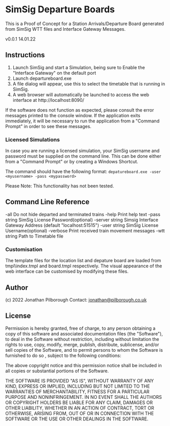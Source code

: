 # SimSig Departure Boards

This is a Proof of Concept for a Station Arrivals/Departure Board generated from SimSig WTT files and Interface Gateway Messages.

v0.0.1 14.01.22

## Instructions

1. Launch SimSig and start a Simulation, being sure to Enable the "Interface Gateway" on the default port
2. Launch departureboard.exe
3. A file dialog will appear, use this to select the timetable that is running in SimSig.
4. A web browser will automatically be launched to access the web interface at http://localhost:8090/

If the software does not function as expected, please consult the error messages printed to the 
console window. If the application exits immediately, it will be necessary to run the application from a "Command Prompt" in order to see these messages.

### Licensed Simulations

In case you are running a licensed simulation, your SimSig username and password must be supplied on the command line.
This can be done either from a "Command Prompt" or by creating a Windows Shortcut.

The command should have the following format: `depatureboard.exe -user <myusername> -pass <mypassword>`

Please Note: This functionality has not been tested.

## Command Line Reference

  -all
        Do not hide departed and terminated trains
  -help
        Print help text
  -pass string
        SimSig License Password(optional)
  -server string
        Simsig Interface Gateway Address (default "localhost:51515")
  -user string
        SimSig License Username(optional)
  -verbose
        Print received train movement messages
  -wtt string
        Path to Timetable file

### Customisation

The template files for the location list and depature board are loaded from tmpl\index.tmpl and board.tmpl respectively.
The visual appearance of the web interface can be customised by modifying these files.

## Author

(c) 2022 Jonathan Pilborough
Contact: jonathan@pilborough.co.uk

## License

Permission is hereby granted, free of charge, to any person obtaining a copy of this software and associated documentation files 
(the "Software"), to deal in the Software without restriction, including without limitation the rights to use, copy, modify, merge,
 publish, distribute, sublicense, and/or sell copies of the Software, and to permit persons to whom the Software is furnished to do so
 , subject to the following conditions:

The above copyright notice and this permission notice shall be included in all copies or substantial portions of the Software.

THE SOFTWARE IS PROVIDED "AS IS", WITHOUT WARRANTY OF ANY KIND, EXPRESS OR IMPLIED, INCLUDING BUT NOT LIMITED TO THE WARRANTIES OF 
MERCHANTABILITY, FITNESS FOR A PARTICULAR PURPOSE AND NONINFRINGEMENT. IN NO EVENT SHALL THE AUTHORS OR COPYRIGHT HOLDERS BE LIABLE 
FOR ANY CLAIM, DAMAGES OR OTHER LIABILITY, WHETHER IN AN ACTION OF CONTRACT, TORT OR OTHERWISE, ARISING FROM, OUT OF OR IN CONNECTION
 WITH THE SOFTWARE OR THE USE OR OTHER DEALINGS IN THE SOFTWARE.
